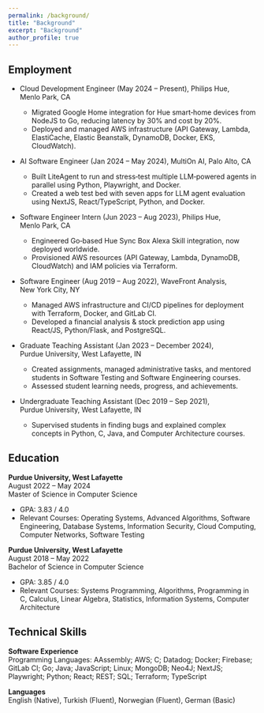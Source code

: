 ```yaml
---
permalink: /background/
title: "Background"
excerpt: "Background"
author_profile: true
---
```


<!-- Google tag (gtag.js) -->
<script async src="https://www.googletagmanager.com/gtag/js?id=G-ZSMV5NQV3R"></script>
<script>
  window.dataLayer = window.dataLayer || [];
  function gtag(){dataLayer.push(arguments);}
  gtag('js', new Date());

  gtag('config', 'G-ZSMV5NQV3R');
</script>

Employment
-----------

* Cloud Development Engineer (May 2024 – Present), Philips Hue, Menlo Park, CA  
  * Migrated Google Home integration for Hue smart‑home devices from NodeJS to Go, reducing latency by 30% and cost by 20%.  
  * Deployed and managed AWS infrastructure (API Gateway, Lambda, ElastiCache, Elastic Beanstalk, DynamoDB, Docker, EKS, CloudWatch).

* AI Software Engineer (Jan 2024 – May 2024), MultiOn AI, Palo Alto, CA  
  * Built LiteAgent to run and stress‑test multiple LLM‑powered agents in parallel using Python, Playwright, and Docker.  
  * Created a web test bed with seven apps for LLM agent evaluation using NextJS, React/TypeScript, Python, and Docker.

* Software Engineer Intern (Jun 2023 – Aug 2023), Philips Hue, Menlo Park, CA  
  * Engineered Go‑based Hue Sync Box Alexa Skill integration, now deployed worldwide.  
  * Provisioned AWS resources (API Gateway, Lambda, DynamoDB, CloudWatch) and IAM policies via Terraform.

* Software Engineer (Aug 2019 – Aug 2022), WaveFront Analysis, New York City, NY  
  * Managed AWS infrastructure and CI/CD pipelines for deployment with Terraform, Docker, and GitLab CI.  
  * Developed a financial analysis & stock prediction app using React/JS, Python/Flask, and PostgreSQL.

* Graduate Teaching Assistant (Jan 2023 – December 2024), Purdue University, West Lafayette, IN  
  * Created assignments, managed administrative tasks, and mentored students in Software Testing and Software Engineering courses.  
  * Assessed student learning needs, progress, and achievements.

* Undergraduate Teaching Assistant (Dec 2019 – Sep 2021), Purdue University, West Lafayette, IN  
  * Supervised students in finding bugs and explained complex concepts in Python, C, Java, and Computer Architecture courses.

Education  
-----------

**Purdue University, West Lafayette**  
August 2022 – May 2024  
Master of Science in Computer Science  
- GPA: 3.83 / 4.0
- Relevant Courses: Operating Systems, Advanced Algorithms, Software Engineering, Database Systems, Information Security, Cloud Computing, Computer Networks, Software Testing

**Purdue University, West Lafayette**  
August 2018 – May 2022  
Bachelor of Science in Computer Science  
- GPA: 3.85 / 4.0
- Relevant Courses: Systems Programming, Algorithms, Programming in C, Calculus, Linear Algebra, Statistics, Information Systems, Computer Architecture

Technical Skills
-----------
**Software Experience**  
Programming Languages: AAssembly; AWS; C; Datadog; Docker; Firebase; GitLab CI; Go; Java; JavaScript; Linux; MongoDB; Neo4J; NextJS; Playwright; Python; React; REST; SQL; Terraform; TypeScript  

**Languages**  
English (Native), Turkish (Fluent), Norwegian (Fluent), German (Basic)